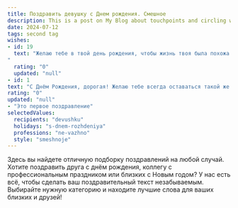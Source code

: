 ```yaml
---
title: Поздравить девушку c Днем рождения. Смешное
description: This is a post on My Blog about touchpoints and circling wagons.
date: 2024-07-12
tags: second tag
wishes:
- id: 19
  text: "Желаю тебе в твой день рождения, чтобы жизнь твоя была похожа на вкуснейший коктейль: с нотками остроумия, как текила, сладостью, как ликёр, и искрящимся весельем, как шампанское. Пусть каждый день будет наполнен незабываемыми моментами, яркими эмоциями и пьянящим счастьем! 🥳🎂🥂 
"
  rating: "0"
  updated: "null"
- id: 1
text: "С Днём Рождения, дорогая! Желаю тебе всегда оставаться такой же прекрасной, как сегодня. Пусть в твоей жизни будет больше радостных моментов, чем грустных. Пусть рядом всегда будут люди, которые тебя любят и ценят. И не забывай, что у тебя сегодня есть железный повод выпить лишний бокал вина. С праздником!"
rating: "0"
updated: "null"
- "Это первое поздравление"
selectedValues:
  recipients: "devushku"
  holidays: "s-dnem-rozhdeniya"
  professions: "ne-vazhno"
  style: "smeshnoje"
---
```


Здесь вы найдете отличную подборку поздравлений на любой случай. 
Хотите поздравить друга с днём рождения, коллегу с профессиональным праздником или близких с Новым годом? У нас есть всё, чтобы сделать ваш поздравительный текст незабываемым. Выбирайте нужную категорию и находите лучшие слова для ваших близких и друзей!
